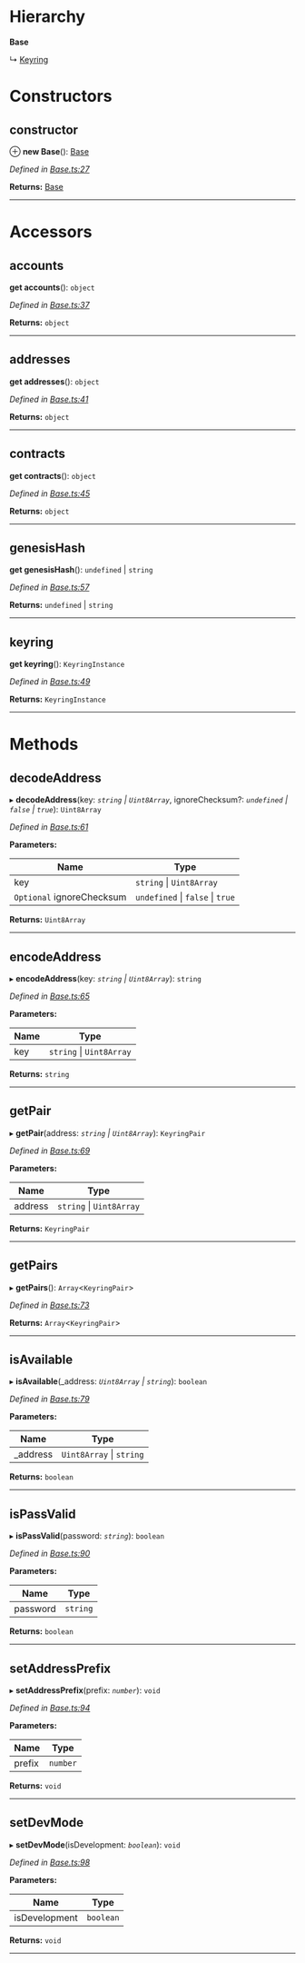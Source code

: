 

# Hierarchy

**Base**

↳  [Keyring](_keyring_.keyring.md)

# Constructors

<a id="constructor"></a>

##  constructor

⊕ **new Base**(): [Base](_base_.base.md)

*Defined in [Base.ts:27](https://github.com/polkadot-js/ui/blob/c2e3d5f/packages/ui-keyring/src/Base.ts#L27)*

**Returns:** [Base](_base_.base.md)

___

# Accessors

<a id="accounts"></a>

##  accounts

**get accounts**(): `object`

*Defined in [Base.ts:37](https://github.com/polkadot-js/ui/blob/c2e3d5f/packages/ui-keyring/src/Base.ts#L37)*

**Returns:** `object`

___
<a id="addresses"></a>

##  addresses

**get addresses**(): `object`

*Defined in [Base.ts:41](https://github.com/polkadot-js/ui/blob/c2e3d5f/packages/ui-keyring/src/Base.ts#L41)*

**Returns:** `object`

___
<a id="contracts"></a>

##  contracts

**get contracts**(): `object`

*Defined in [Base.ts:45](https://github.com/polkadot-js/ui/blob/c2e3d5f/packages/ui-keyring/src/Base.ts#L45)*

**Returns:** `object`

___
<a id="genesishash"></a>

##  genesisHash

**get genesisHash**(): `undefined` \| `string`

*Defined in [Base.ts:57](https://github.com/polkadot-js/ui/blob/c2e3d5f/packages/ui-keyring/src/Base.ts#L57)*

**Returns:** `undefined` \| `string`

___
<a id="keyring"></a>

##  keyring

**get keyring**(): `KeyringInstance`

*Defined in [Base.ts:49](https://github.com/polkadot-js/ui/blob/c2e3d5f/packages/ui-keyring/src/Base.ts#L49)*

**Returns:** `KeyringInstance`

___

# Methods

<a id="decodeaddress"></a>

##  decodeAddress

▸ **decodeAddress**(key: *`string` \| `Uint8Array`*, ignoreChecksum?: *`undefined` \| `false` \| `true`*): `Uint8Array`

*Defined in [Base.ts:61](https://github.com/polkadot-js/ui/blob/c2e3d5f/packages/ui-keyring/src/Base.ts#L61)*

**Parameters:**

| Name | Type |
| ------ | ------ |
| key | `string` \| `Uint8Array` |
| `Optional` ignoreChecksum | `undefined` \| `false` \| `true` |

**Returns:** `Uint8Array`

___
<a id="encodeaddress"></a>

##  encodeAddress

▸ **encodeAddress**(key: *`string` \| `Uint8Array`*): `string`

*Defined in [Base.ts:65](https://github.com/polkadot-js/ui/blob/c2e3d5f/packages/ui-keyring/src/Base.ts#L65)*

**Parameters:**

| Name | Type |
| ------ | ------ |
| key | `string` \| `Uint8Array` |

**Returns:** `string`

___
<a id="getpair"></a>

##  getPair

▸ **getPair**(address: *`string` \| `Uint8Array`*): `KeyringPair`

*Defined in [Base.ts:69](https://github.com/polkadot-js/ui/blob/c2e3d5f/packages/ui-keyring/src/Base.ts#L69)*

**Parameters:**

| Name | Type |
| ------ | ------ |
| address | `string` \| `Uint8Array` |

**Returns:** `KeyringPair`

___
<a id="getpairs"></a>

##  getPairs

▸ **getPairs**(): `Array`<`KeyringPair`>

*Defined in [Base.ts:73](https://github.com/polkadot-js/ui/blob/c2e3d5f/packages/ui-keyring/src/Base.ts#L73)*

**Returns:** `Array`<`KeyringPair`>

___
<a id="isavailable"></a>

##  isAvailable

▸ **isAvailable**(_address: *`Uint8Array` \| `string`*): `boolean`

*Defined in [Base.ts:79](https://github.com/polkadot-js/ui/blob/c2e3d5f/packages/ui-keyring/src/Base.ts#L79)*

**Parameters:**

| Name | Type |
| ------ | ------ |
| _address | `Uint8Array` \| `string` |

**Returns:** `boolean`

___
<a id="ispassvalid"></a>

##  isPassValid

▸ **isPassValid**(password: *`string`*): `boolean`

*Defined in [Base.ts:90](https://github.com/polkadot-js/ui/blob/c2e3d5f/packages/ui-keyring/src/Base.ts#L90)*

**Parameters:**

| Name | Type |
| ------ | ------ |
| password | `string` |

**Returns:** `boolean`

___
<a id="setaddressprefix"></a>

##  setAddressPrefix

▸ **setAddressPrefix**(prefix: *`number`*): `void`

*Defined in [Base.ts:94](https://github.com/polkadot-js/ui/blob/c2e3d5f/packages/ui-keyring/src/Base.ts#L94)*

**Parameters:**

| Name | Type |
| ------ | ------ |
| prefix | `number` |

**Returns:** `void`

___
<a id="setdevmode"></a>

##  setDevMode

▸ **setDevMode**(isDevelopment: *`boolean`*): `void`

*Defined in [Base.ts:98](https://github.com/polkadot-js/ui/blob/c2e3d5f/packages/ui-keyring/src/Base.ts#L98)*

**Parameters:**

| Name | Type |
| ------ | ------ |
| isDevelopment | `boolean` |

**Returns:** `void`

___

